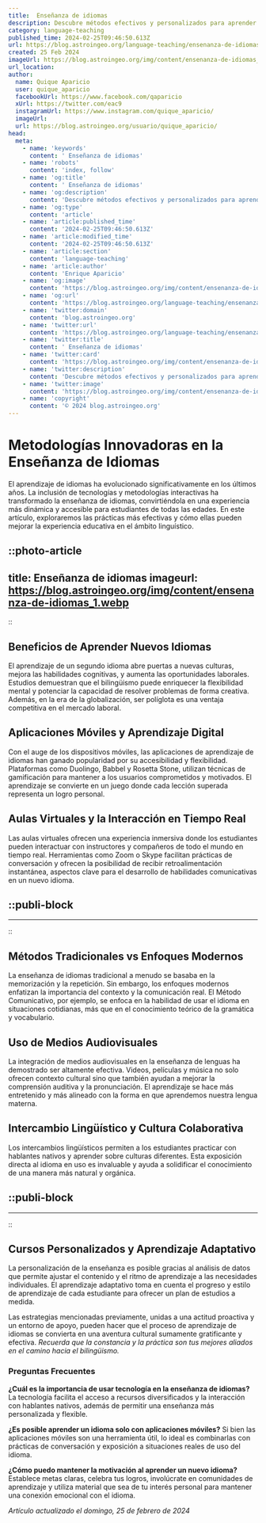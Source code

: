```yaml
---
title:  Enseñanza de idiomas
description: Descubre métodos efectivos y personalizados para aprender idiomas. Avanza a tu ritmo con ayuda experta y logra fluidez real. ¡Empieza hoy!
category: language-teaching
published_time: 2024-02-25T09:46:50.613Z
url: https://blog.astroingeo.org/language-teaching/ensenanza-de-idiomas
created: 25 Feb 2024
imageUrl: https://blog.astroingeo.org/img/content/ensenanza-de-idiomas_1.webp
url_location:
author:
  name: Quique Aparicio
  user: quique_aparicio
  facebookUrl: https://www.facebook.com/qaparicio
  xUrl: https://twitter.com/eac9
  instagramUrl: https://www.instagram.com/quique_aparicio/
  imageUrl: 
  url: https://blog.astroingeo.org/usuario/quique_aparicio/
head:
  meta:
    - name: 'keywords'
      content: ' Enseñanza de idiomas'
    - name: 'robots'
      content: 'index, follow'
    - name: 'og:title'
      content: ' Enseñanza de idiomas'
    - name: 'og:description'
      content: 'Descubre métodos efectivos y personalizados para aprender idiomas. Avanza a tu ritmo con ayuda experta y logra fluidez real. ¡Empieza hoy!'
    - name: 'og:type'
      content: 'article'
    - name: 'article:published_time'
      content: '2024-02-25T09:46:50.613Z'
    - name: 'article:modified_time'
      content: '2024-02-25T09:46:50.613Z'
    - name: 'article:section'
      content: 'language-teaching'
    - name: 'article:author'
      content: 'Enrique Aparicio'
    - name: 'og:image'
      content: 'https://blog.astroingeo.org/img/content/ensenanza-de-idiomas_1.webp'
    - name: 'og:url'
      content: 'https://blog.astroingeo.org/language-teaching/ensenanza-de-idiomas'
    - name: 'twitter:domain'
      content: 'blog.astroingeo.org'
    - name: 'twitter:url'
      content: 'https://blog.astroingeo.org/language-teaching/ensenanza-de-idiomas'
    - name: 'twitter:title'
      content: ' Enseñanza de idiomas'
    - name: 'twitter:card'
      content: 'https://blog.astroingeo.org/img/content/ensenanza-de-idiomas_1.webp'
    - name: 'twitter:description'
      content: 'Descubre métodos efectivos y personalizados para aprender idiomas. Avanza a tu ritmo con ayuda experta y logra fluidez real. ¡Empieza hoy!'
    - name: 'twitter:image'
      content: 'https://blog.astroingeo.org/img/content/ensenanza-de-idiomas_1.webp'
    - name: 'copyright'
      content: '© 2024 blog.astroingeo.org'
---
```

# Metodologías Innovadoras en la Enseñanza de Idiomas

El aprendizaje de idiomas ha evolucionado significativamente en los últimos años. La inclusión de tecnologías y metodologías interactivas ha transformado la enseñanza de idiomas, convirtiéndola en una experiencia más dinámica y accesible para estudiantes de todas las edades. En este artículo, exploraremos las prácticas más efectivas y cómo ellas pueden mejorar la experiencia educativa en el ámbito linguístico.


::photo-article
---
title:  Enseñanza de idiomas
imageurl: https://blog.astroingeo.org/img/content/ensenanza-de-idiomas_1.webp
---
::


## Beneficios de Aprender Nuevos Idiomas
El aprendizaje de un segundo idioma abre puertas a nuevas culturas, mejora las habilidades cognitivas, y aumenta las oportunidades laborales. Estudios demuestran que el bilingüismo puede enriquecer la flexibilidad mental y potenciar la capacidad de resolver problemas de forma creativa. Además, en la era de la globalización, ser políglota es una ventaja competitiva en el mercado laboral.

## Aplicaciones Móviles y Aprendizaje Digital
Con el auge de los dispositivos móviles, las aplicaciones de aprendizaje de idiomas han ganado popularidad por su accesibilidad y flexibilidad. Plataformas como Duolingo, Babbel y Rosetta Stone, utilizan técnicas de gamificación para mantener a los usuarios comprometidos y motivados. El aprendizaje se convierte en un juego donde cada lección superada representa un logro personal.

## Aulas Virtuales y la Interacción en Tiempo Real
Las aulas virtuales ofrecen una experiencia inmersiva donde los estudiantes pueden interactuar con instructores y compañeros de todo el mundo en tiempo real. Herramientas como Zoom o Skype facilitan prácticas de conversación y ofrecen la posibilidad de recibir retroalimentación instantánea, aspectos clave para el desarrollo de habilidades comunicativas en un nuevo idioma.


  ::publi-block
  ---
  ---
  ::
  
  
## Métodos Tradicionales vs Enfoques Modernos
La enseñanza de idiomas tradicional a menudo se basaba en la memorización y la repetición. Sin embargo, los enfoques modernos enfatizan la importancia del contexto y la comunicación real. El Método Comunicativo, por ejemplo, se enfoca en la habilidad de usar el idioma en situaciones cotidianas, más que en el conocimiento teórico de la gramática y vocabulario.

## Uso de Medios Audiovisuales
La integración de medios audiovisuales en la enseñanza de lenguas ha demostrado ser altamente efectiva. Videos, películas y música no solo ofrecen contexto cultural sino que también ayudan a mejorar la comprensión auditiva y la pronunciación. El aprendizaje se hace más entretenido y más alineado con la forma en que aprendemos nuestra lengua materna.

## Intercambio Lingüístico y Cultura Colaborativa
Los intercambios lingüísticos permiten a los estudiantes practicar con hablantes nativos y aprender sobre culturas diferentes. Esta exposición directa al idioma en uso es invaluable y ayuda a solidificar el conocimiento de una manera más natural y orgánica.


  ::publi-block
  ---
  ---
  ::
  
  
## Cursos Personalizados y Aprendizaje Adaptativo
La personalización de la enseñanza es posible gracias al análisis de datos que permite ajustar el contenido y el ritmo de aprendizaje a las necesidades individuales. El aprendizaje adaptativo toma en cuenta el progreso y estilo de aprendizaje de cada estudiante para ofrecer un plan de estudios a medida.

Las estrategias mencionadas previamente, unidas a una actitud proactiva y un entorno de apoyo, pueden hacer que el proceso de aprendizaje de idiomas se convierta en una aventura cultural sumamente gratificante y efectiva. *Recuerda que la constancia y la práctica son tus mejores aliados en el camino hacia el bilingüismo.*

### Preguntas Frecuentes

**¿Cuál es la importancia de usar tecnología en la enseñanza de idiomas?**
La tecnología facilita el acceso a recursos diversificados y la interacción con hablantes nativos, además de permitir una enseñanza más personalizada y flexible.

**¿Es posible aprender un idioma solo con aplicaciones móviles?**
Si bien las aplicaciones móviles son una herramienta útil, lo ideal es combinarlas con prácticas de conversación y exposición a situaciones reales de uso del idioma.

**¿Cómo puedo mantener la motivación al aprender un nuevo idioma?**
Establece metas claras, celebra tus logros, involúcrate en comunidades de aprendizaje y utiliza material que sea de tu interés personal para mantener una conexión emocional con el idioma.

_Artículo actualizado el domingo, 25 de febrero de 2024_